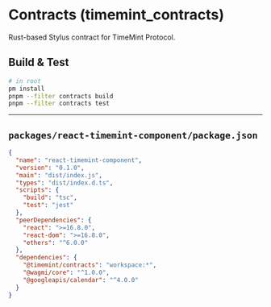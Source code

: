 # Contracts (timemint_contracts)

Rust-based Stylus contract for TimeMint Protocol.

## Build & Test

```sh
# in root
pm install
pnpm --filter contracts build
pnpm --filter contracts test
```
---

## `packages/react-timemint-component/package.json`
```json
{
  "name": "react-timemint-component",
  "version": "0.1.0",
  "main": "dist/index.js",
  "types": "dist/index.d.ts",
  "scripts": {
    "build": "tsc",
    "test": "jest"
  },
  "peerDependencies": {
    "react": ">=16.8.0",
    "react-dom": ">=16.8.0",
    "ethers": "^6.0.0"
  },
  "dependencies": {
    "@timemint/contracts": "workspace:*",
    "@wagmi/core": "^1.0.0",
    "@googleapis/calendar": "^4.0.0"
  }
}
